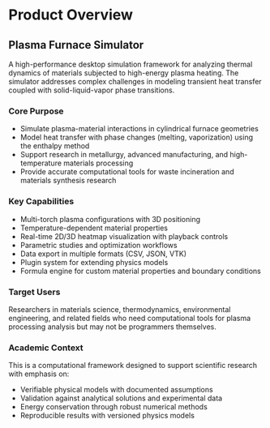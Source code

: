 # Product Overview

## Plasma Furnace Simulator

A high-performance desktop simulation framework for analyzing thermal dynamics of materials subjected to high-energy plasma heating. The simulator addresses complex challenges in modeling transient heat transfer coupled with solid-liquid-vapor phase transitions.

### Core Purpose
- Simulate plasma-material interactions in cylindrical furnace geometries
- Model heat transfer with phase changes (melting, vaporization) using the enthalpy method
- Support research in metallurgy, advanced manufacturing, and high-temperature materials processing
- Provide accurate computational tools for waste incineration and materials synthesis research

### Key Capabilities
- Multi-torch plasma configurations with 3D positioning
- Temperature-dependent material properties
- Real-time 2D/3D heatmap visualization with playback controls
- Parametric studies and optimization workflows
- Data export in multiple formats (CSV, JSON, VTK)
- Plugin system for extending physics models
- Formula engine for custom material properties and boundary conditions

### Target Users
Researchers in materials science, thermodynamics, environmental engineering, and related fields who need computational tools for plasma processing analysis but may not be programmers themselves.

### Academic Context
This is a computational framework designed to support scientific research with emphasis on:
- Verifiable physical models with documented assumptions
- Validation against analytical solutions and experimental data
- Energy conservation through robust numerical methods
- Reproducible results with versioned physics models
